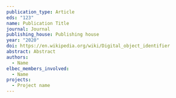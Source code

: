 ```yaml
---
publication_type: Article
eds: "123"
name: Publication Title
journal: Journal
publishing_house: Publishing house
year: "2020"
doi: https://en.wikipedia.org/wiki/Digital_object_identifier
abstract: Abstract
authors:
  - Name
elbec_members_involved:
  - Name
projects:
  - Project name
---
```

